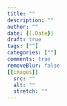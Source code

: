 ```yaml
---
title: ""
description: ""
author: ""
date: {{.Date}}
draft: true
tags: [""]
categories: [""]
comments: true
removeBlur: false
[[images]]
  src: ""
  alt: ""
  stretch: ""
---
```

